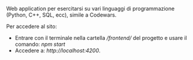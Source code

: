 Web application per esercitarsi su vari linguaggi di programmazione (Python, C++, SQL, ecc), simile a Codewars.

Per accedere al sito: 
- Entrare con il terminale nella cartella _/frontend/_ del progetto e usare il comando: _npm start_ 
- Accedere a: _http://localhost:4200_.
